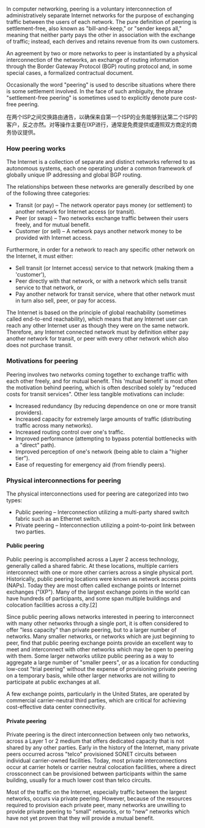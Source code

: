 In computer networking, peering is a voluntary interconnection of administratively separate Internet networks for the purpose of exchanging traffic between the users of each network. The pure definition of peering is settlement-free, also known as "bill-and-keep," or "sender keeps all," meaning that neither party pays the other in association with the exchange of traffic; instead, each derives and retains revenue from its own customers.

An agreement by two or more networks to peer is instantiated by a physical interconnection of the networks, an exchange of routing information through the Border Gateway Protocol (BGP) routing protocol and, in some special cases, a formalized contractual document.

Occasionally the word "peering" is used to describe situations where there is some settlement involved. In the face of such ambiguity, the phrase "settlement-free peering" is sometimes used to explicitly denote pure cost-free peering.

在两个ISP之间交换路由通告，以确保来自第一个ISP的业务能够到达第二个ISP的客户，反之亦然。对等操作主要在IXP进行，通常是免费提供或遵照双方商定的商务协议提供。

### How peering works

The Internet is a collection of separate and distinct networks referred to as autonomous systems, each one operating under a common framework of globally unique IP addressing and global BGP routing.

The relationships between these networks are generally described by one of the following three categories:


* Transit (or pay) – The network operator pays money (or settlement) to another network for Internet access (or transit).
* Peer (or swap) – Two networks exchange traffic between their users freely, and for mutual benefit.
* Customer (or sell) – A network pays another network money to be provided with Internet access.

Furthermore, in order for a network to reach any specific other network on the Internet, it must either:

* Sell transit (or Internet access) service to that network (making them a 'customer'),
* Peer directly with that network, or with a network which sells transit service to that network, or
* Pay another network for transit service, where that other network must in turn also sell, peer, or pay for access.

The Internet is based on the principle of global reachability (sometimes called end-to-end reachability), which means that any Internet user can reach any other Internet user as though they were on the same network. Therefore, any Internet connected network must by definition either pay another network for transit, or peer with every other network which also does not purchase transit.

### Motivations for peering

Peering involves two networks coming together to exchange traffic with each other freely, and for mutual benefit. This 'mutual benefit' is most often the motivation behind peering, which is often described solely by "reduced costs for transit services". Other less tangible motivations can include:

* Increased redundancy (by reducing dependence on one or more transit providers).
* Increased capacity for extremely large amounts of traffic (distributing traffic across many networks).
* Increased routing control over one's traffic.
* Improved performance (attempting to bypass potential bottlenecks with a "direct" path).
* Improved perception of one's network (being able to claim a "higher tier").
* Ease of requesting for emergency aid (from friendly peers).

### Physical interconnections for peering

The physical interconnections used for peering are categorized into two types:

* Public peering – Interconnection utilizing a multi-party shared switch fabric such as an Ethernet switch.
* Private peering – Interconnection utilizing a point-to-point link between two parties.


#### Public peering

Public peering is accomplished across a Layer 2 access technology, generally called a shared fabric. At these locations, multiple carriers interconnect with one or more other carriers across a single physical port. Historically, public peering locations were known as network access points (NAPs). Today they are most often called exchange points or Internet exchanges ("IXP"). Many of the largest exchange points in the world can have hundreds of participants, and some span multiple buildings and colocation facilities across a city.[2]

Since public peering allows networks interested in peering to interconnect with many other networks through a single port, it is often considered to offer "less capacity" than private peering, but to a larger number of networks. Many smaller networks, or networks which are just beginning to peer, find that public peering exchange points provide an excellent way to meet and interconnect with other networks which may be open to peering with them. Some larger networks utilize public peering as a way to aggregate a large number of "smaller peers", or as a location for conducting low-cost "trial peering" without the expense of provisioning private peering on a temporary basis, while other larger networks are not willing to participate at public exchanges at all.

A few exchange points, particularly in the United States, are operated by commercial carrier-neutral third parties, which are critical for achieving cost-effective data center connectivity.

#### Private peering

Private peering is the direct interconnection between only two networks, across a Layer 1 or 2 medium that offers dedicated capacity that is not shared by any other parties. Early in the history of the Internet, many private peers occurred across "telco" provisioned SONET circuits between individual carrier-owned facilities. Today, most private interconnections occur at carrier hotels or carrier neutral colocation facilities, where a direct crossconnect can be provisioned between participants within the same building, usually for a much lower cost than telco circuits.

Most of the traffic on the Internet, especially traffic between the largest networks, occurs via private peering. However, because of the resources required to provision each private peer, many networks are unwilling to provide private peering to "small" networks, or to "new" networks which have not yet proven that they will provide a mutual benefit.


